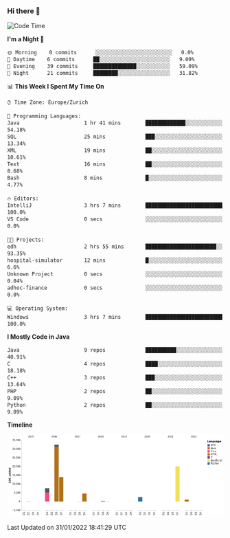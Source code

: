 ### Hi there 👋

<!--START_SECTION:waka-->
![Code Time](http://img.shields.io/badge/Code%20Time-3%2C327%20hrs%2031%20mins-blue)

**I'm a Night 🦉** 

```text
🌞 Morning    0 commits      ░░░░░░░░░░░░░░░░░░░░░░░░░   0.0% 
🌆 Daytime    6 commits      ██░░░░░░░░░░░░░░░░░░░░░░░   9.09% 
🌃 Evening    39 commits     ██████████████░░░░░░░░░░░   59.09% 
🌙 Night      21 commits     ████████░░░░░░░░░░░░░░░░░   31.82%

```


📊 **This Week I Spent My Time On** 

```text
⌚︎ Time Zone: Europe/Zurich

💬 Programming Languages: 
Java                     1 hr 41 mins        █████████████░░░░░░░░░░░░   54.18% 
SQL                      25 mins             ███░░░░░░░░░░░░░░░░░░░░░░   13.34% 
XML                      19 mins             ██░░░░░░░░░░░░░░░░░░░░░░░   10.61% 
Text                     16 mins             ██░░░░░░░░░░░░░░░░░░░░░░░   8.68% 
Bash                     8 mins              █░░░░░░░░░░░░░░░░░░░░░░░░   4.77%

🔥 Editors: 
IntelliJ                 3 hrs 7 mins        █████████████████████████   100.0% 
VS Code                  0 secs              ░░░░░░░░░░░░░░░░░░░░░░░░░   0.0%

🐱‍💻 Projects: 
edh                      2 hrs 55 mins       ███████████████████████░░   93.35% 
hospital-simulator       12 mins             █░░░░░░░░░░░░░░░░░░░░░░░░   6.6% 
Unknown Project          0 secs              ░░░░░░░░░░░░░░░░░░░░░░░░░   0.04% 
adhoc-finance            0 secs              ░░░░░░░░░░░░░░░░░░░░░░░░░   0.0%

💻 Operating System: 
Windows                  3 hrs 7 mins        █████████████████████████   100.0%

```

**I Mostly Code in Java** 

```text
Java                     9 repos             ██████████░░░░░░░░░░░░░░░   40.91% 
C                        4 repos             ████░░░░░░░░░░░░░░░░░░░░░   18.18% 
C++                      3 repos             ███░░░░░░░░░░░░░░░░░░░░░░   13.64% 
PHP                      2 repos             ██░░░░░░░░░░░░░░░░░░░░░░░   9.09% 
Python                   2 repos             ██░░░░░░░░░░░░░░░░░░░░░░░   9.09%

```


**Timeline**

![Chart not found](https://raw.githubusercontent.com/JimR21/JimR21/master/charts/bar_graph.png) 


 Last Updated on 31/01/2022 18:41:29 UTC
<!--END_SECTION:waka-->

<!--
**JimR21/JimR21** is a ✨ _special_ ✨ repository because its `README.md` (this file) appears on your GitHub profile.

Here are some ideas to get you started:

- 🔭 I’m currently working on ...
- 🌱 I’m currently learning ...
- 👯 I’m looking to collaborate on ...
- 🤔 I’m looking for help with ...
- 💬 Ask me about ...
- 📫 How to reach me: ...
- 😄 Pronouns: ...
- ⚡ Fun fact: ...
-->
